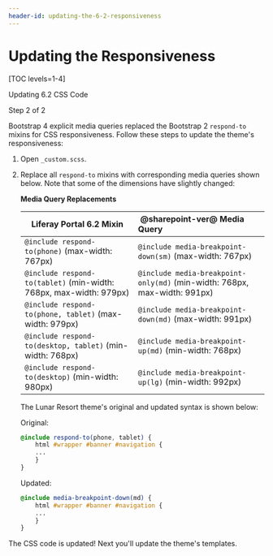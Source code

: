 ```yaml
---
header-id: updating-the-6-2-responsiveness
---
```


# Updating the Responsiveness

[TOC levels=1-4]

<div class="learn-path-step row">
    <p id="stepTitle">Updating 6.2 CSS Code</p><p>Step 2 of 2</p>
</div>

Bootstrap 4 explicit media queries replaced the Bootstrap 2 `respond-to` mixins
for CSS responsiveness. Follow these steps to update the theme's responsiveness:

1.  Open `_custom.scss`.

2.  Replace all `respond-to` mixins with corresponding media queries shown
    below. Note that some of the dimensions have slightly changed:

    **Media Query Replacements**

    | Liferay Portal 6.2 Mixin                            |  &nbsp;@sharepoint-ver@ Media Query                                     |
    -------------------------------------- |:---------------------------------------------------------- |
    `@include respond-to(phone)` (max-width: 767px)          | `@include media-breakpoint-down(sm)` (max-width: 767px)              |
    `@include respond-to(tablet)` (min-width: 768px, max-width: 979px)          | `@include media-breakpoint-only(md)` (min-width: 768px, max-width: 991px)                |
    `@include respond-to(phone, tablet)` (max-width: 979px) | `@include media-breakpoint-down(md)` (max-width: 991px)      |
    `@include respond-to(desktop, tablet)` (min-width: 768px) | `@include media-breakpoint-up(md)` (min-width: 768px)                                     |
    `@include respond-to(desktop)` (min-width: 980px)        | `@include media-breakpoint-up(lg)` (min-width: 992px)          |

    The Lunar Resort theme's original and updated syntax is shown below:

    Original:

    ```scss
    @include respond-to(phone, tablet) {
        html #wrapper #banner #navigation {
        ...
        }
    }
    ```

    Updated:

    ```scss
    @include media-breakpoint-down(md) {
        html #wrapper #banner #navigation {
        ...
        }
    }
    ```

The CSS code is updated! Next you'll update the theme's templates. 
